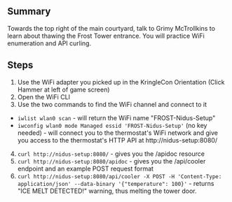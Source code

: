 ## Summary
Towards the top right of the main courtyard, talk to Grimy McTrollkins to learn about thawing the Frost Tower entrance. You will practice WiFi enumeration and API curling.

## Steps
1. Use the WiFi adapter you picked up in the KringleCon Orientation (Click Hammer at left of game screen)
2. Open the WiFi CLI
3. Use the two commands to find the WiFi channel and connect to it
- `iwlist wlan0 scan` - will return the WiFi name "FROST-Nidus-Setup"
- `iwconfig wlan0 mode Managed essid 'FROST-Nidus-Setup'` (no key needed) - will connect you to the thermostat's WiFi network and give you access to the thermostat's HTTP API at http://nidus-setup:8080/
4. `curl http://nidus-setup:8080/` - gives you the /apidoc resource
5. `curl http://nidus-setup:8080/apidoc` - gives you the /api/cooler endpoint and an example POST request format
6. `curl http://nidus-setup:8080/api/cooler -X POST -H 'Content-Type: application/json' --data-binary '{"temperature": 100}'` - returns "ICE MELT DETECTED!" warning, thus melting the tower door.
